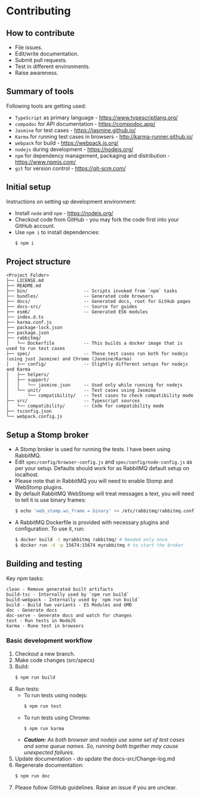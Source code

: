 # Contributing

## How to contribute

- File issues.
- Edit/write documentation.
- Submit pull requests.
- Test in different environments.
- Raise awareness.

## Summary of tools

Following tools are getting used:

- `TypeScript` as primary language - https://www.typescriptlang.org/
- `compodoc` for API documentation - https://compodoc.app/
- `Jasmine` for test cases - https://jasmine.github.io/
- `Karma` for running test cases in browsers - http://karma-runner.github.io/
- `webpack` for build - https://webpack.js.org/
- `nodejs` during development - https://nodejs.org/
- `npm` for dependency management, packaging and distribution - https://www.npmjs.com/
- `git` for version control - https://git-scm.com/

## Initial setup

Instructions on setting up development environment:

- Install `node` and `npm` - https://nodejs.org/
- Checkout code from GitHub - you may fork the code first into your GitHub account.
- Use `npm i` to install dependencies:
  ```bash
  $ npm i
  ```

## Project structure

```text
<Project Folder>
├── LICENSE.md
├── README.md
├── bin/                     -- Scripts invoked from `npm` tasks
├── bundles/                 -- Generated code browsers
├── docs/                    -- Generated docs, root for GitHub pages
├── docs-src/                -- Source for guides
├── esm6/                    -- Generated ES6 modules
├── index.d.ts
├── karma.conf.js
├── package-lock.json
├── package.json
├── rabbitmq/
│   └── Dockerfile           -- This builds a docker image that is used to run test cases
├── spec/                    -- These test cases run both for nodejs (using just Jasmine) and Chrome (Jasmine/Karma)
│   ├── config/              -- Slightly different setups for nodejs and Karma
│   ├── helpers/
│   ├── support/
│   │   └── jasmine.json     -- Used only while running for nodejs
│   └── unit/                -- Test cases using Jasmine
│       └── compatibility/   -- Test cases to check compatibility mode
├── src/                     -- Typescript sources
│   └── compatibility/       -- Code for compatibility mode
├── tsconfig.json
└── webpack.config.js
```

## Setup a Stomp broker

- A Stomp broker is used for running the tests. I have been using RabbitMQ.
- Edit `spec/config/browser-config.js` and `spec/config/node-config.js` as per
  your setup. Defaults should work for as RabbitMQ default setup on localhost.
- Please note that in RabbitMQ you will need to enable Stomp and WebStomp plugins.
- By default RabbitMQ WebStomp will treat messages a text, you will need to tell
  it is use binary frames:
  ```bash
  $ echo 'web_stomp.ws_frame = binary' >> /etc/rabbitmq/rabbitmq.conf
  ```
- A RabbitMQ Dockerfile is provided with necessary plugins and configuration. To use it, run:
  ```bash
  $ docker build -t myrabbitmq rabbitmq/ # Needed only once
  $ docker run -d -p 15674:15674 myrabbitmq # to start the broker
  ```

## Building and testing

Key npm tasks:

```text
clean - Remove generated built artifacts
build-tsc - Internally used by `npm run build`
build-webpack - Internally used by `npm run build`
build - Build two variants - ES Modules and UMD
doc - Generate docs
doc-serve - Generate docs and watch for changes
test - Run tests in NodeJS
karma - Rune test in browsers
```

### Basic development workflow

1. Checkout a new branch.
1. Make code changes (src/specs)
1. Build:
   ```bash
   $ npm run build
   ```
1. Run tests:
   - To run tests using nodejs:
     ```bash
     $ npm run test
     ```
   - To run tests using Chrome:
     ```bash
     $ npm run karma
     ```
   - _**Caution:** As both browser and nodejs use same set of test cases and same queue
     names. So, running both together may cause unexpected failures._
1. Update documentation - do update the docs-src/Change-log.md
1. Regenerate documentation:
   ```bash
   $ npm run doc
   ```
1. Please follow GitHub guidelines. Raise an issue if you are unclear.
